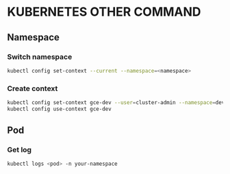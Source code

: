# KUBERNETES OTHER COMMAND

## Namespace 
### Switch namespace
```sh
kubectl config set-context --current --namespace=<namespace>
```
### Create context
```sh
kubectl config set-context gce-dev --user=cluster-admin --namespace=dev
kubectl config use-context gce-dev
```

## Pod
### Get log
```sh
kubectl logs <pod> -n your-namespace
```
